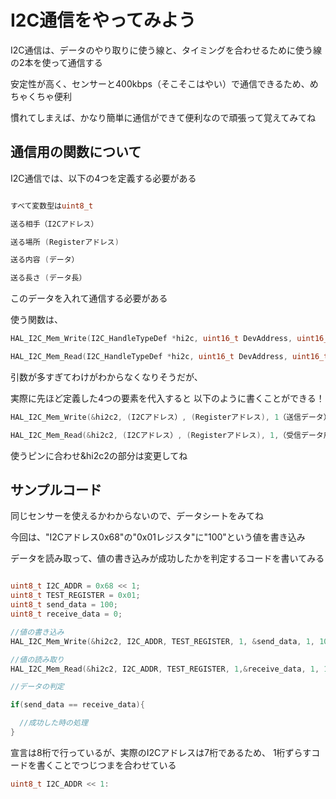 # I2C通信をやってみよう

I2C通信は、データのやり取りに使う線と、タイミングを合わせるために使う線の2本を使って通信する

安定性が高く、センサーと400kbps（そこそこはやい）で通信できるため、めちゃくちゃ便利

慣れてしまえば、かなり簡単に通信ができて便利なので頑張って覚えてみてね

## 通信用の関数について

I2C通信では、以下の4つを定義する必要がある

```cpp

すべて変数型はuint8_t

送る相手（I2Cアドレス）

送る場所 (Registerアドレス)

送る内容 (データ）

送る長さ (データ長）
```

このデータを入れて通信する必要がある

使う関数は、
```cpp
HAL_I2C_Mem_Write(I2C_HandleTypeDef *hi2c, uint16_t DevAddress, uint16_t MemAddress, uint16_t MemAddSize, uint8_t *pData, uint16_t Size, uint32_t Timeout);

HAL_I2C_Mem_Read(I2C_HandleTypeDef *hi2c, uint16_t DevAddress, uint16_t MemAddress, uint16_t MemAddSize, uint8_t *pData, uint16_t Size, uint32_t Timeout);
```
引数が多すぎてわけがわからなくなりそうだが、

実際に先ほど定義した4つの要素を代入すると
以下のように書くことができる！

```cpp
HAL_I2C_Mem_Write(&hi2c2, (I2Cアドレス）, (Registerアドレス), 1（送信データ）, (データ長）, 10);

HAL_I2C_Mem_Read(&hi2c2, (I2Cアドレス）, (Registerアドレス), 1,（受信データ用の変数）, (データ長）, 10);
```

使うピンに合わせ&hi2c2の部分は変更してね

## サンプルコード

同じセンサーを使えるかわからないので、データシートをみてね

今回は、"I2Cアドレス0x68"の"0x01レジスタ"に"100"という値を書き込み

データを読み取って、値の書き込みが成功したかを判定するコードを書いてみる
```cpp

uint8_t I2C_ADDR = 0x68 << 1;
uint8_t TEST_REGISTER = 0x01;
uint8_t send_data = 100;
uint8_t receive_data = 0;

//値の書き込み
HAL_I2C_Mem_Write(&hi2c2, I2C_ADDR, TEST_REGISTER, 1, &send_data, 1, 10);

//値の読み取り
HAL_I2C_Mem_Read(&hi2c2, I2C_ADDR, TEST_REGISTER, 1,&receive_data, 1, 10);

//データの判定

if(send_data == receive_data){

  //成功した時の処理
}  
```

宣言は8桁で行っているが、実際のI2Cアドレスは7桁であるため、
1桁ずらすコードを書くことでつじつまを合わせている

```cpp
uint8_t I2C_ADDR << 1:
```

